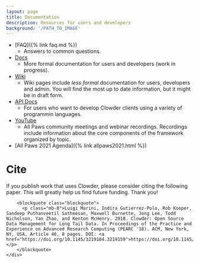 ```yaml
---
layout: page
title: Documentation
description: Resources for users and developers
background: '/PATH_TO_IMAGE'
---
```


- [FAQ]({% link faq.md %})
    + Answers to common questions.
- [Docs](https://clowder-framework.readthedocs.io/en/latest/)
    + More formal documentation for users and developers (work in progress).
- [Wiki](https://opensource.ncsa.illinois.edu/confluence/display/CATS)
    + Wiki pages include *less formal* documentation for users, developers and admin. You will find the most up to date information, but it might be in draft form.
- [API Docs](https://clowder.ncsa.illinois.edu/swagger/?url=https://clowder.ncsa.illinois.edu/clowder/swagger)
    + For users who want to develop Clowder clients using a variety of programmin languages.
- [YouTube](https://www.youtube.com/channel/UC3Wkm8t146gSTYyzjSR600g)
    + All Paws community meetings and webinar recordings. Recordings include information about the core components of the framework organized by topic. 
- [All Paws 2021 Agenda]({% link allpaws2021.html %})

<div class="row">
    <div class="col mx-auto my-5">
        <h1>Cite</h1>
        If you publish work that uses Clowder, please consider citing the following paper. This will greatly help us find future funding. Thank you!

        <blockquote class="blockquote">
          <p class="mb-0">Luigi Marini, Indira Gutierrez-Polo, Rob Kooper, Sandeep Puthanveetil Satheesan, Maxwell Burnette, Jong Lee, Todd Nicholson, Yan Zhao, and Kenton McHenry. 2018. Clowder: Open Source Data Management for Long Tail Data. In Proceedings of the Practice and Experience on Advanced Research Computing (PEARC '18). ACM, New York, NY, USA, Article 40, 8 pages. DOI: <a href="https://doi.org/10.1145/3219104.3219159">https://doi.org/10.1145/3219104.3219159</a></p>
        </blockquote>
    </div>
</div>
